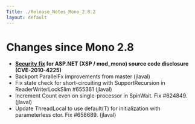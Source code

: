 ```yaml
---
Title: ./Release_Notes_Mono_2.8.2
layout: default
---
```


Changes since Mono 2.8
======================

-   **[Security
    fix](http://www.mono-project.com/Vulnerabilities#XSP.2Fmod_mono_source_code_disclosure)
    for ASP.NET (XSP / mod\_mono) source code disclosure
    (CVE-2010-4225)**
-   Backport ParallelFx improvements from master (jlaval)
-   Fix state check for short-circuiting with SupportRecursion in
    ReaderWriterLockSlim \#655361 (jlaval)
-   Increment Count even on single-processor in SpinWait. Fix \#624849.
    (jlaval)
-   Update ThreadLocal to use default(T) for initialization with
    parameterless ctor. Fix \#658689. (jlaval)
